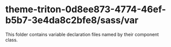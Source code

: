 # theme-triton-0d8ee873-4774-46ef-b5b7-3e4da8c2bfe8/sass/var

This folder contains variable declaration files named by their component class.
